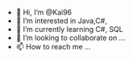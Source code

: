 - 👋 Hi, I’m @Kai96
- 👀 I’m interested in Java,C#, 
- 🌱 I’m currently learning C#, SQL
- 💞️ I’m looking to collaborate on ...
- 📫 How to reach me ...

<!---
Kai96/Kai96 is a ✨ special ✨ repository because its `README.md` (this file) appears on your GitHub profile.
You can click the Preview link to take a look at your changes.
--->
